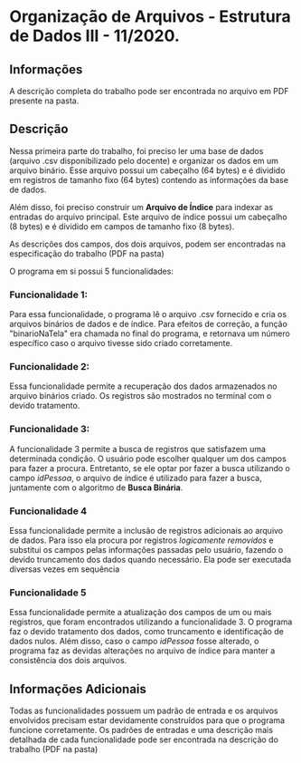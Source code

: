 # Organização de Arquivos - Estrutura de Dados III - 11/2020.
 
## Informações
 
A descrição completa do trabalho pode ser encontrada no arquivo em PDF presente na pasta.
 
## Descrição
 
Nessa primeira parte do trabalho, foi preciso ler uma base de dados (arquivo .csv disponibilizado pelo docente) e organizar os dados em um arquivo binário. Esse arquivo possui um cabeçalho (64 bytes) e é dividido em registros de tamanho fixo (64 bytes) contendo as informações da base de dados.
 
Além disso, foi preciso construir um **Arquivo de Índice** para indexar as entradas do arquivo principal. Este arquivo de índice possui um cabeçalho (8 bytes) e é dividido em campos de tamanho fixo (8 bytes).
 
As descrições dos campos, dos dois arquivos, podem ser encontradas na especificação do trabalho (PDF na pasta)
 
O programa em si possui 5 funcionalidades:
 
 
 
### Funcionalidade 1:
 
Para essa funcionalidade, o programa lê o arquivo .csv fornecido e cria os arquivos binários de dados e de índice. Para efeitos de correção, a função "binarioNaTela" era chamada no final do programa, e retornava um número específico caso o arquivo tivesse sido criado corretamente.
 
### Funcionalidade 2:
 
Essa funcionalidade permite a recuperação dos dados armazenados no arquivo binários criado. Os registros são mostrados no terminal com o devido tratamento.
 
### Funcionalidade 3:
 
A funcionalidade 3 permite a busca de registros que satisfazem uma determinada condição. O usuário pode escolher qualquer um dos campos para fazer a procura. Entretanto, se ele optar por fazer a busca utilizando o campo *idPessoa*, o arquivo de índice é utilizado para fazer a busca, juntamente com o algoritmo de **Busca Binária**.
 
### Funcionalidade 4
 
Essa funcionalidade permite a inclusão de registros adicionais ao arquivo de dados. Para isso ela procura por registros *logicamente removidos* e substitui os campos pelas informações passadas pelo usuário, fazendo o devido truncamento dos dados quando necessário. Ela pode ser executada diversas vezes em sequência
 
### Funcionalidade 5
 
Essa funcionalidade permite a atualização dos campos de um ou mais registros, que foram encontrados utilizando a funcionalidade 3. O programa faz o devido tratamento dos dados, como truncamento e identificação de dados nulos. Além disso, caso o campo *idPessoa* fosse alterado, o programa faz as devidas alterações no arquivo de índice para manter a consistência dos dois arquivos.
 
 
## Informações Adicionais

Todas as funcionalidades possuem um padrão de entrada e os arquivos envolvidos precisam estar devidamente construídos para que o programa funcione corretamente. Os padrões de entradas e uma descrição mais detalhada de cada funcionalidade pode ser encontrada na descrição do trabalho (PDF na pasta)
 

